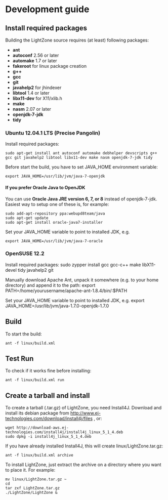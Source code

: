 # Development guide

## Install required packages
Building the LightZone source requires (at least) following packages:
- __ant__
- __autoconf__ 2.56 or later
- __automake__ 1.7 or later
- __fakeroot__ for linux package creation
- __g++__
- __gcc__
- __git__
- __javahelp2__ for jhindexer
- __libtool__ 1.4 or later
- __libx11-dev__ for X11/xlib.h
- __make__
- __nasm__ 2.07 or later
- __openjdk-7-jdk__
- __tidy__

### Ubuntu 12.04.1 LTS (Precise Pangolin)
Install required packages:

    sudo apt-get install ant autoconf automake debhelper devscripts g++ gcc git javahelp2 libtool libx11-dev make nasm openjdk-7-jdk tidy

Before start the build, you have to set JAVA_HOME environment variable:

    export JAVA_HOME=/usr/lib/jvm/java-7-openjdk

#### If you prefer Oracle Java to OpenJDK
You can use __Oracle Java JRE version 6, 7, or 8__ instead of openjdk-7-jdk.
Easiest way to setup one of these is, for example:

    sudo add-apt-repository ppa:webupd8team/java
    sudo apt-get update
    sudo apt-get install oracle-java7-installer

Set your JAVA_HOME variable to point to installed JDK, e.g.

    export JAVA_HOME=/usr/lib/jvm/java-7-oracle

### OpenSUSE 12.2
Install required packages:
    sudo zypper install gcc gcc-c++ make libX11-devel tidy javahelp2 git

Manually download Apache Ant, unpack it somewhere (e.g. to your home directory) and append it to the path:
    export PATH=/home/yourusername/apache-ant-1.8.4/bin/:$PATH

Set your JAVA_HOME variable to point to installed JDK, e.g.
    export JAVA_HOME=/usr/lib/jvm/java-1.7.0-openjdk-1.7.0

## Build
To start the build:

    ant -f linux/build.xml

## Test Run
To check if it works fine before installing:

    ant -f linux/build.xml run

## Create a tarball and install
To create a tarball (.tar.gz) of LightZone, you need Install4J.
Download and install its debian package from
http://www.ej-technologies.com/download/install4j/files
, or:

    wget http://download-aws.ej-technologies.com/install4j/install4j_linux_5_1_4.deb
    sudo dpkg -i install4j_linux_5_1_4.deb

If you have already installed Install4J, this will create linux/LightZone.tar.gz:

    ant -f linux/build.xml archive

To install LightZone, just extract the archive on a directory where you want to place it.
For example:

    mv linux/LightZone.tar.gz ~
    cd
    tar zxf LightZone.tar.gz
    ./LightZone/LightZone &

